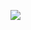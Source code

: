 [![](https://goreportcard.com/badge/github.com/kan-fun/kan-cli-config)](https://goreportcard.com/report/github.com/kan-fun/kan-cli-config)